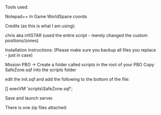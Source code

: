 Tools used: 
 
Notepad++
In Game WorldSpace coords
 
Credits (as this is what I am using): 
 
chris aka infiSTAR (used the entire script - merely changed the custom positions/zones)
 
Installation instructions: (Please make sure you backup all files you replace - just in case)
 
Mission PBO -> 
Create a folder called scripts in the root of your PBO
Copy SafeZone.sqf into the scripts folder
 
edit the init.sqf and add the following to the bottom of the file:
 
 [] execVM 'scripts\SafeZone.sqf';
 
Save and launch server.
 
There is one zip files attached: 